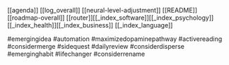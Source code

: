 [[agenda]]
[[log_overall]]
[[neural-level-adjustment]]
[[README]]
[[roadmap-overall]]
[[router]][[_index_software]][[_index_psychology]][[_index_health]][[_index_business]]
[[_index_language]]

#emergingidea 
#automation
#maximizedopaminepathway 
#activereading 
#considermerge 
#sidequest 
#dailyreview 
#considerdisperse 
#emerginghabit 
#lifechanger 
#considerrename 
